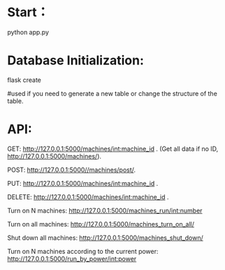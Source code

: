 # Start：
python app.py

# Database Initialization:
flask create  

#used if you need to generate a new table or change the structure of the table.

# API:
GET: http://127.0.0.1:5000/machines/<int:machine_id> .
(Get all data if no ID, http://127.0.0.1:5000/machines/).

POST: http://127.0.0.1:5000//machines/post/.

PUT: http://127.0.0.1:5000/machines/<int:machine_id> .

DELETE: http://127.0.0.1:5000/machines/<int:machine_id> .

Turn on N machines: http://127.0.0.1:5000/machines_run/<int:number>

Turn on all machines: http://127.0.0.1:5000/machines_turn_on_all/

Shut down all machines: http://127.0.0.1:5000/machines_shut_down/

Turn on N machines according to the current power: http://127.0.0.1:5000/run_by_power/<int:power>
